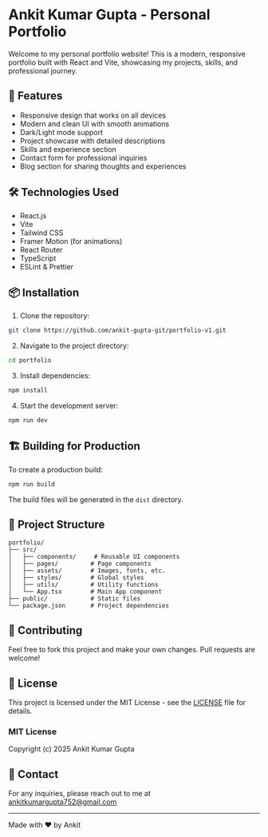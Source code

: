 # Ankit Kumar Gupta - Personal Portfolio

Welcome to my personal portfolio website! This is a modern, responsive portfolio built with React and Vite, showcasing my projects, skills, and professional journey.

## 🚀 Features

- Responsive design that works on all devices
- Modern and clean UI with smooth animations
- Dark/Light mode support
- Project showcase with detailed descriptions
- Skills and experience section
- Contact form for professional inquiries
- Blog section for sharing thoughts and experiences

## 🛠️ Technologies Used

- React.js
- Vite
- Tailwind CSS
- Framer Motion (for animations)
- React Router
- TypeScript
- ESLint & Prettier

## 📦 Installation

1. Clone the repository:
```bash
git clone https://github.com/ankit-gupta-git/portfolio-v1.git
```

2. Navigate to the project directory:
```bash
cd portfolio
```

3. Install dependencies:
```bash
npm install
```

4. Start the development server:
```bash
npm run dev
```

## 🏗️ Building for Production

To create a production build:

```bash
npm run build
```

The build files will be generated in the `dist` directory.

## 📝 Project Structure

```
portfolio/
├── src/
│   ├── components/     # Reusable UI components
│   ├── pages/         # Page components
│   ├── assets/        # Images, fonts, etc.
│   ├── styles/        # Global styles
│   ├── utils/         # Utility functions
│   └── App.tsx        # Main App component
├── public/            # Static files
└── package.json       # Project dependencies
```

## 🤝 Contributing

Feel free to fork this project and make your own changes. Pull requests are welcome!

## 📄 License

This project is licensed under the MIT License - see the [LICENSE](LICENSE) file for details.

### MIT License

Copyright (c) 2025 Ankit Kumar Gupta

## 📧 Contact

For any inquiries, please reach out to me at [ankitkumargupta752@gmail.com](mailto:ankitkumargupta752@gmail.com)

---

Made with ❤️ by Ankit
